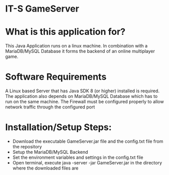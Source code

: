 # IT-S GameServer

# What is this application for?
This Java Application runs on a linux machine.
In combination with a MariaDB/MySQL Database it forms the backend of 
an online multiplayer game.

# Software Requirements
A Linux based Server that has Java SDK 8 (or higher) installed is required.
The application also depends on MariaDB/MySQL Database which has to run on the same machine.
The Firewall must be configured properly to allow network traffic through the configured port

# Installation/Setup Steps:
- Download the executable GameServer.jar file and the config.txt file from the repository
- Setup the MariaDB/MySQL Backend
- Set the environment variables and settings in the config.txt file
- Open terminal, execute java -server -jar GameServer.jar in the directory where the downloaded files are
